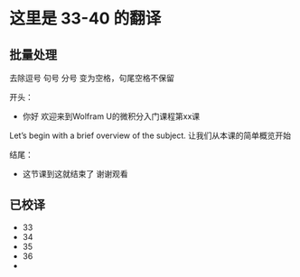 # 这里是 33-40 的翻译

## 批量处理

去除逗号 句号 分号
变为空格，句尾空格不保留

开头：

- 你好 欢迎来到Wolfram U的微积分入门课程第xx课

Let’s begin with a brief overview of the subject.
让我们从本课的简单概览开始

结尾：

- 这节课到这就结束了 谢谢观看

## 已校译

- 33
- 34
- 35
- 36
- 